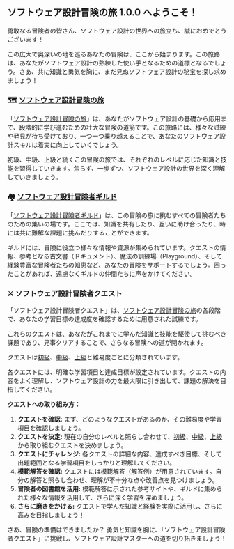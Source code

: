 ## ソフトウェア設計冒険の旅 1.0.0 へようこそ！

勇敢なる冒険者の皆さん、ソフトウェア設計の世界への旅立ち、誠におめでとうございます！

この広大で奥深いの地を巡るあなたの冒険は、ここから始まります。この旅路は、あなたがソフトウェア設計の熟練した使い手となるための道標となるでしょう。さあ、共に知識と勇気を胸に、まだ見ぬソフトウェア設計の秘宝を探し求めましょう！

### 🗺️ [ソフトウェア設計冒険の旅](./guide.md)

「[ソフトウェア設計冒険の旅](./guide.md)」は、あなたがソフトウェア設計の基礎から応用まで、段階的に学び進むための壮大な冒険の道筋です。この旅路には、様々な試練や発見が待ち受けており、一つ一つ乗り越えることで、あなたのソフトウェア設計スキルは着実に向上していくでしょう。

初級、中級、上級と続くこの冒険の旅では、それぞれのレベルに応じた知識と技能を習得していきます。焦らず、一歩ずつ、ソフトウェア設計の世界を深く理解していきましょう。

### 🏘️ [ソフトウェア設計冒険者ギルド](./guild.md)

「[ソフトウェア設計冒険者ギルド](./guild.md)」は、この冒険の旅に挑むすべての冒険者たちのための集いの場です。ここでは、知識を共有したり、互いに助け合ったり、時には共に難解な課題に挑んだりすることができます。

ギルドには、冒険に役立つ様々な情報や資源が集められています。クエストの情報、参考となる古文書（ドキュメント）、魔法の訓練場（Playground）、そして経験豊富な冒険者たちの知恵など、あなたの冒険をサポートするでしょう。困ったことがあれば、遠慮なくギルドの仲間たちに声をかけてください。

### ⚔️ ソフトウェア設計冒険者クエスト

「ソフトウェア設計冒険者クエスト」は、[ソフトウェア設計冒険の旅](./guide.md)の各段階で、あなたの学習目標の達成度を確認するために用意された試練です。

これらのクエストは、あなたがこれまでに学んだ知識と技能を駆使して挑むべき課題であり、見事クリアすることで、さらなる冒険への道が開かれます。

クエストは[初級](basic/e-1.md)、[中級](intermediate/e-1.md)、[上級](advanced/e-1.md)と難易度ごとに分類されています。

各クエストには、明確な学習項目と達成目標が設定されています。クエストの内容をよく理解し、ソフトウェア設計の力を最大限に引き出して、課題の解決を目指してください。

**クエストへの取り組み方：**

1.  **クエストを確認:** まず、どのようなクエストがあるのか、その難易度や学習項目を確認しましょう。
2.  **クエストを決定:** 現在の自分のレベルと照らし合わせて、[初級](basic/e-1.md)、[中級](intermediate/e-1.md)、[上級](advanced/e-1.md)から取り組むクエストを決めましょう。
3.  **クエストにチャレンジ:** 各クエストの詳細な内容、達成すべき目標、そして出題範囲となる学習項目をしっかりと理解してください。
4.  **模範解答を確認:** クエストには模範解答（解答例）が用意されています。自分の解答と照らし合わせ、理解が不十分な点や改善点を見つけましょう。
5.  **冒険者の図書館を活用:** 模範解答に示された参考サイトや、ギルドに集められた様々な情報を活用して、さらに深く学習を深めましょう。
6.  **さらに磨きをかける:** クエストで学んだ知識と経験を実際に活用し、さらに高みを目指しましょう！

さあ、冒険の準備はできましたか？ 勇気と知識を胸に、「ソフトウェア設計冒険者クエスト」に挑戦し、ソフトウェア設計マスターへの道を切り拓きましょう！